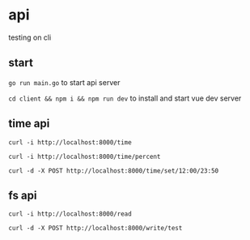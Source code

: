 # api 

testing on cli

## start
`go run main.go` to start api server

`cd client && npm i && npm run dev` to install and start vue dev server

## time api
`curl -i http://localhost:8000/time`

`curl -i http://localhost:8000/time/percent`

`curl -d -X POST http://localhost:8000/time/set/12:00/23:50`

## fs api

`curl -i http://localhost:8000/read`

`curl -d -X POST http://localhost:8000/write/test`
